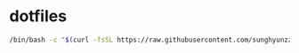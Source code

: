 # dotfiles

```bash
/bin/bash -c "$(curl -fsSL https://raw.githubusercontent.com/sunghyunzz/dotfiles/HEAD/install.sh)"
```
